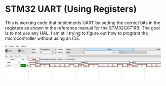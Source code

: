 # STM32 UART (Using Registers)
 
This is working code that implements UART by setting the correct bits in the registers as shown in the reference manual for the STM32G071RB. 
The goal is to not use any HAL. I am still trying to figure out how to program the microcontroller without using an IDE.


![logic analyzer results](https://raw.githubusercontent.com/albertzhong972/STM32-UART--Using-Registers-/main/UART%20Using%20Registers/LOGIC%20ANALYZER%20RESULTS.PNG)